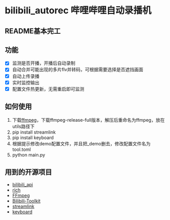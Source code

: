 # bilibili_autorec  哔哩哔哩自动录播机

## README基本完工

## 功能

* [x] 监测是否开播，开播后自动录制
* [x] 自动合并可能出现的多片flv并转码，可根据需要选择是否遮挡画面
* [x] 自动上传录播
* [x] 实时监控输出
* [x] 配置文件热更新，无需重启即可监测

## 如何使用

1. 下载[ffmpeg](https://www.gyan.dev/ffmpeg/builds/)，下载ffmpeg-release-full版本，解压后重命名为ffmpeg，放在utils路径下
2. pip install streamlink
3. pip install keyboard
4. 根据提示修改demo配置文件，并且把_demo删去，修改配置文件名为tool.toml
5. python main.py

## 用到的开源项目

* [bilibili_api](https://github.com/Passkou/bilibili_api)
* [rich](https://github.com/willmcgugan/rich)
* [FFmpeg](https://github.com/FFmpeg/FFmpeg)
* [Bilibili-Toolkit](https://github.com/Hsury/Bilibili-Toolkit)
* [streamlink](https://github.com/streamlink/streamlink)
* [keyboard](https://github.com/boppreh/keyboard)
